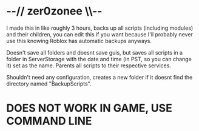 # --// zer0zonee \\\\--


I made this in like roughly 3 hours, backs up all scripts (including modules) and their children, you can edit this if you want because I'll probably never use this knowing Roblox has automatic backups anyways.

Doesn't save all folders and doesnt save guis, but saves all scripts in a folder in ServerStorage with the date and time (in PST, so you can change it) set as the name. Parents all scripts to their respective services.

Shouldn't need any configuration, creates a new folder if it doesnt find the directory named "BackupScripts".

# DOES NOT WORK IN GAME, USE COMMAND LINE
